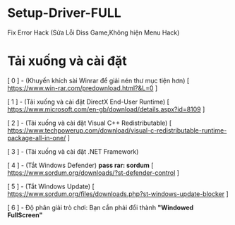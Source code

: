 # Setup-Driver-FULL
Fix Error Hack (Sửa Lỗi Diss Game,Không hiện Menu Hack)
# Tải xuống và cài đặt
[ 0 ] - (Khuyến khích sài Winrar để giải nén thư mục tiện hơn) [ https://www.win-rar.com/predownload.html?&L=0 ]

[ 1 ] - (Tải xuống và cài đặt DirectX End-User Runtime) [ https://www.microsoft.com/en-gb/download/details.aspx?id=8109 ]

[ 2 ] - (Tải xuống và cài đặt Visual C++ Redistributable) [ https://www.techpowerup.com/download/visual-c-redistributable-runtime-package-all-in-one/ ]

[ 3 ] - (Tải xuống và cài đặt .NET Framework)

[ 4 ] - (Tắt Windows Defender) **pass rar: sordum** [ https://www.sordum.org/downloads/?st-defender-control ]

[ 5 ] - (Tắt Windows Update) [ https://www.sordum.org/files/downloads.php?st-windows-update-blocker ]

[ 6 ] - Độ phân giải trò chơi: Bạn cần phải đổi thành **"Windowed FullScreen"**
